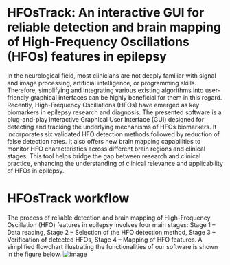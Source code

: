 # HFOsTrack: An interactive GUI for reliable detection and brain mapping of High-Frequency Oscillations (HFOs) features in epilepsy
In the neurological field, most clinicians are not deeply familiar with signal and image processing, artificial intelligence, or programming skills. Therefore, simplifying and integrating various existing algorithms into user-friendly graphical interfaces can be highly beneficial for them in this regard. Recently, High-Frequency Oscillations (HFOs) have emerged as key biomarkers in epilepsy research and diagnosis. The presented software is a plug-and-play interactive Graphical User Interface (GUI) designed for detecting and tracking the underlying mechanisms of HFOs biomarkers. It incorporates six validated HFO detection methods followed by reduction of false detection rates. It also offers new brain mapping capabilities to monitor HFO characteristics across different brain regions and clinical stages. This tool helps bridge the gap between research and clinical practice, enhancing the understanding of clinical relevance and applicability of HFOs in epilepsy.

# HFOsTrack workflow
The process of reliable detection and brain mapping of High-Frequency Oscillation (HFO) features in epilepsy involves four main stages:
Stage 1 – Data reading,
Stage 2 – Selection of the HFO detection method,
Stage 3 – Verification of detected HFOs,
Stage 4 – Mapping of HFO features.
A simplified flowchart illustrating the functionalities of our software is shown in the figure below.
![image](https://github.com/user-attachments/assets/a152e8fd-6790-4ee6-8850-05741ab6f6dd)

